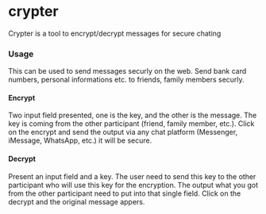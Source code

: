 # crypter

Crypter is a tool to encrypt/decrypt messages for secure chating

### Usage

This can be used to send messages securly on the web. Send bank card numbers, personal informations etc. to friends, family members securly.

#### Encrypt

Two input field presented, one is the key, and the other is the message. The key is coming from the other participant (friend, family member, etc.). Click on the encrypt and send the output via any chat platform (Messenger, iMessage, WhatsApp, etc.) it will be secure.

#### Decrypt

Present an input field and a key. The user need to send this key to the other participant who will use this key for the encryption. The output what you got from the other participant need to put into that single field. Click on the decrypt and the original message appers. 